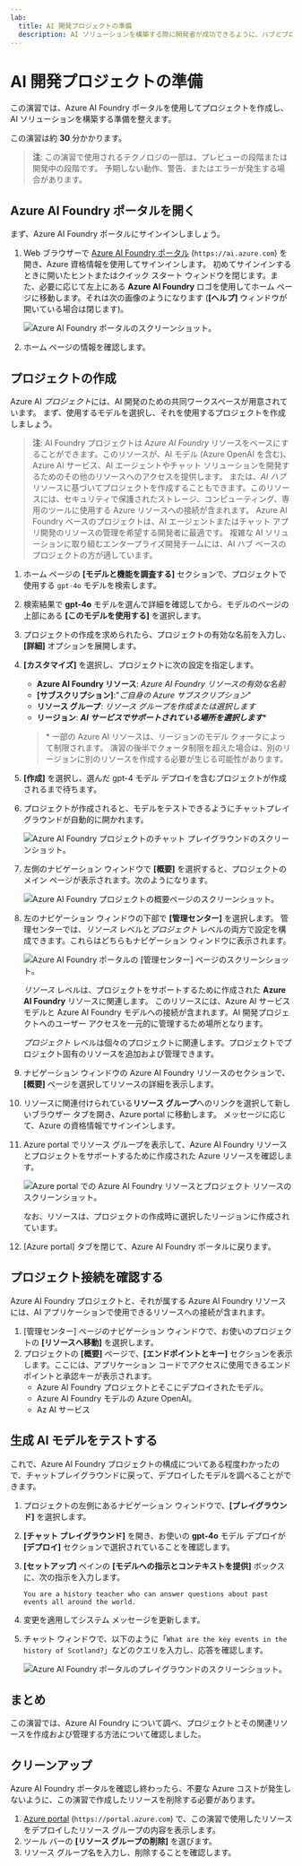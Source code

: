 ```yaml
---
lab:
  title: AI 開発プロジェクトの準備
  description: AI ソリューションを構築する際に開発者が成功できるように、ハブとプロジェクトのクラウド リソースを整理する方法について説明します。
---
```


# AI 開発プロジェクトの準備

この演習では、Azure AI Foundry ポータルを使用してプロジェクトを作成し、AI ソリューションを構築する準備を整えます。

この演習は約 **30** 分かかります。

> **注**: この演習で使用されるテクノロジの一部は、プレビューの段階または開発中の段階です。 予期しない動作、警告、またはエラーが発生する場合があります。

## Azure AI Foundry ポータルを開く

まず、Azure AI Foundry ポータルにサインインしましょう。

1. Web ブラウザーで [Azure AI Foundry ポータル](https://ai.azure.com) (`https://ai.azure.com`) を開き、Azure 資格情報を使用してサインインします。 初めてサインインするときに開いたヒントまたはクイック スタート ウィンドウを閉じます。また、必要に応じて左上にある **Azure AI Foundry** ロゴを使用してホーム ページに移動します。それは次の画像のようになります (**[ヘルプ]** ウィンドウが開いている場合は閉じます)。

    ![Azure AI Foundry ポータルのスクリーンショット。](./media/ai-foundry-home.png)

1. ホーム ページの情報を確認します。

## プロジェクトの作成

Azure AI *プロジェクト*には、AI 開発のための共同ワークスペースが用意されています。 まず、使用するモデルを選択し、それを使用するプロジェクトを作成しましょう。

> **注**: AI Foundry プロジェクトは *Azure AI Foundry* リソースをベースにすることができます。このリソースが、AI モデル (Azure OpenAI を含む)、Azure AI サービス、AI エージェントやチャット ソリューションを開発するためのその他のリソースへのアクセスを提供します。 または、*AI ハブ* リソースに基づいてプロジェクトを作成することもできます。このリソースには、セキュリティで保護されたストレージ、コンピューティング、専用のツールに使用する Azure リソースへの接続が含まれます。 Azure AI Foundry ベースのプロジェクトは、AI エージェントまたはチャット アプリ開発のリソースの管理を希望する開発者に最適です。 複雑な AI ソリューションに取り組むエンタープライズ開発チームには、AI ハブ ベースのプロジェクトの方が適しています。

1. ホーム ページの **[モデルと機能を調査する]** セクションで、プロジェクトで使用する `gpt-4o` モデルを検索します。
1. 検索結果で **gpt-4o** モデルを選んで詳細を確認してから、モデルのページの上部にある **[このモデルを使用する]** を選択します。
1. プロジェクトの作成を求められたら、プロジェクトの有効な名前を入力し、**[詳細]** オプションを展開します。
1. **[カスタマイズ]** を選択し、プロジェクトに次の設定を指定します。
    - **Azure AI Foundry リソース**: *Azure AI Foundry リソースの有効な名前*
    - **[サブスクリプション]**:"*ご自身の Azure サブスクリプション*"
    - **リソース グループ**: *リソース グループを作成または選択します*
    - **リージョン**: ***AI サービスでサポートされている場所を選択します***\*

    > \* 一部の Azure AI リソースは、リージョンのモデル クォータによって制限されます。 演習の後半でクォータ制限を超えた場合は、別のリージョンに別のリソースを作成する必要が生じる可能性があります。

1. **[作成]** を選択し、選んだ gpt-4 モデル デプロイを含むプロジェクトが作成されるまで待ちます。
1. プロジェクトが作成されると、モデルをテストできるようにチャットプレイグラウンドが自動的に開かれます。

    ![Azure AI Foundry プロジェクトのチャット プレイグラウンドのスクリーンショット。](./media/ai-foundry-chat-playground.png)

1. 左側のナビゲーション ウィンドウで **[概要]** を選択すると、プロジェクトのメイン ページが表示されます。次のようになります。

    ![Azure AI Foundry プロジェクトの概要ページのスクリーンショット。](./media/ai-foundry-project.png)

1. 左のナビゲーション ウィンドウの下部で **[管理センター]** を選択します。 管理センターでは、*リソース* レベルと*プロジェクト* レベルの両方で設定を構成できます。これらはどちらもナビゲーション ウィンドウに表示されます。

    ![Azure AI Foundry ポータルの [管理センター] ページのスクリーンショット。](./media/ai-foundry-management.png)

    *リソース* レベルは、プロジェクトをサポートするために作成された **Azure AI Foundry** リソースに関連します。 このリソースには、Azure AI サービス モデルと Azure AI Foundry モデルへの接続が含まれます。AI 開発プロジェクトへのユーザー アクセスを一元的に管理するため場所となります。

    *プロジェクト* レベルは個々のプロジェクトに関連します。プロジェクトでプロジェクト固有のリソースを追加および管理できます。

1. ナビゲーション ウィンドウの Azure AI Foundry リソースのセクションで、**[概要]** ページを選択してリソースの詳細を表示します。
1. リソースに関連付けられている**リソース グループ**へのリンクを選択して新しいブラウザー タブを開き、Azure portal に移動します。 メッセージに応じて、Azure の資格情報でサインインします。
1. Azure portal でリソース グループを表示して、Azure AI Foundry リソースとプロジェクトをサポートするために作成された Azure リソースを確認します。

    ![Azure portal での Azure AI Foundry リソースとプロジェクト リソースのスクリーンショット。](./media/azure-portal-resources.png)

    なお、リソースは、プロジェクトの作成時に選択したリージョンに作成されています。

1. [Azure portal] タブを閉じて、Azure AI Foundry ポータルに戻ります。

## プロジェクト接続を確認する

Azure AI Foundry プロジェクトと、それが属する Azure AI Foundry リソースには、AI アプリケーションで使用できるリソースへの接続が含まれます。

1. [管理センター] ページのナビゲーション ウィンドウで、お使いのプロジェクトの **[リソースへ移動]** を選択します。
1. プロジェクトの **[概要]** ページで、**[エンドポイントとキー]** セクションを表示します。ここには、アプリケーション コードでアクセスに使用できるエンドポイントと承認キーが表示されます。
    - Azure AI Foundry プロジェクトとそこにデプロイされたモデル。
    - Azure AI Foundry モデルの Azure OpenAI。
    - Az AI サービス

## 生成 AI モデルをテストする

これで、Azure AI Foundry プロジェクトの構成についてある程度わかったので、チャットプレイグラウンドに戻って、デプロイしたモデルを調べることができます。

1. プロジェクトの左側にあるナビゲーション ウィンドウで、**[プレイグラウンド]** を選択します。 
1. **[チャット プレイグラウンド]** を開き、お使いの **gpt-4o** モデル デプロイが **[デプロイ]** セクションで選択されていることを確認します。
1. **[セットアップ]** ペインの **[モデルへの指示とコンテキストを提供]** ボックスに、次の指示を入力します。

    ```
   You are a history teacher who can answer questions about past events all around the world.
    ```

1. 変更を適用してシステム メッセージを更新します。
1. チャット ウィンドウで、以下のように「`What are the key events in the history of Scotland?`」などのクエリを入力し、応答を確認します。

    ![Azure AI Foundry ポータルのプレイグラウンドのスクリーンショット。](./media/ai-foundry-playground.png)

## まとめ

この演習では、Azure AI Foundry について調べ、プロジェクトとその関連リソースを作成および管理する方法について確認しました。

## クリーンアップ

Azure AI Foundry ポータルを確認し終わったら、不要な Azure コストが発生しないように、この演習で作成したリソースを削除する必要があります。

1. [Azure portal](https://portal.azure.com) (`https://portal.azure.com`) で、この演習で使用したリソースをデプロイしたリソース グループの内容を表示します。
1. ツール バーの **[リソース グループの削除]** を選びます。
1. リソース グループ名を入力し、削除することを確認します。
